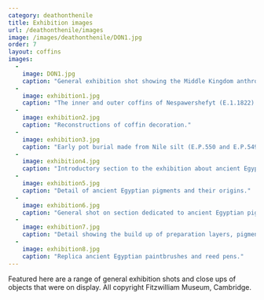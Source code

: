 ```yaml
---
category: deathonthenile
title: Exhibition images
url: /deathonthenile/images
image: /images/deathonthenile/DON1.jpg
order: 7
layout: coffins
images:
  -
    image: DON1.jpg
    caption: "General exhibition shot showing the Middle Kingdom anthropoid coffin of Userhet from Beni Hasan in the foreground (E.88.1903)."
  -
    image: exhibition1.jpg
    caption: "The inner and outer coffins of Nespawershefyt (E.1.1822)."
  -
    image: exhibition2.jpg
    caption: "Reconstructions of coffin decoration."
  -
    image: exhibition3.jpg
    caption: "Early pot burial made from Nile silt (E.P.550 and E.P.549)."
  -
    image: exhibition4.jpg
    caption: "Introductory section to the exhibition about ancient Egyptian funerary beliefs."
  -
    image: exhibition5.jpg
    caption: "Detail of ancient Egyptian pigments and their origins."
  -
    image: exhibition6.jpg
    caption: "General shot on section dedicated to ancient Egyptian pigments with the live conservator's working area in the background."
  -
    image: exhibition7.jpg
    caption: "Detail showing the build up of preparation layers, pigment and varnish on a section of Nespawershefyt's coffin set and a Roman period mummy portrait."
  -
    image: exhibition8.jpg
    caption: "Replica ancient Egyptian paintbrushes and reed pens."
---
```


Featured here are a range of general exhibition shots and close ups of objects that were on display. All copyright Fitzwilliam Museum, Cambridge.

